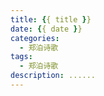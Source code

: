 ```yaml
---
title: {{ title }}
date: {{ date }}
categories:
  - 郑泊诗歌
tags:
  - 郑泊诗歌
description: ......
---
```

